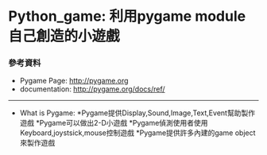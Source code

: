 # Python_game: 利用pygame module自己創造的小遊戲

### 參考資料
* Pygame Page: http://pygame.org
* documentation: http://pygame.org/docs/ref/
-----------

* What is Pygame:
  *Pygame提供Display,Sound,Image,Text,Event幫助製作遊戲
  *Pygame可以做出2-D小遊戲
  *Pygame偵測使用者使用Keyboard,joystsick,mouse控制遊戲
  *Pygame提供許多內建的game object來製作遊戲

